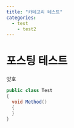 ```yaml
---
title: "카테고리 테스트"
categories:
  - test
    - test2
---
```


# 포스팅 테스트

얏호


```cs
public class Test
{
  void Method()
  {
  }
}
```
